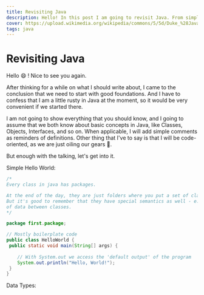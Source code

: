 ```yaml
---
title: Revisiting Java
description: Hello! In this post I am going to revisit Java. From simple concepts to more advanced ones.
cover: https://upload.wikimedia.org/wikipedia/commons/5/5d/Duke_%28Java_mascot%29_waving.svg
tags: java
---
```


# Revisiting Java

Hello :smile: ! Nice to see you again.

After thinking for a while on what I should write about, I came to 
the conclusion that we need to start with good foundations. And I have to 
confess that I am a little rusty in Java at the moment, so it would be very
convenient if we started there.

I am not going to show everything that you should know, and I going to assume
that we both know about basic concepts in Java, like Classes, Objects, Interfaces, 
and so on. When applicable, I will add simple comments as reminders of definitions.
Other thing that I've to say is that I will be code-oriented, as we are just 
oiling our gears :car:.

But enough with the talking, let's get into it.


Simple Hello World:

```java
/* 
Every class in java has packages.

At the end of the day, they are just folders where you put a set of classes, interfaces, ...
But it's good to remember that they have special semantics as well - e.g. Controlled access 
of data between classes.
*/

package first.package;

// Mostly boilerplate code
public class HelloWorld {
 public static void main(String[] args) {
    
    // With System.out we access the 'default output' of the program
    System.out.println("Hello, World!");
 }
}
```
Data Types:

